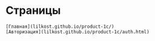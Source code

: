 # Страницы
```
[Главная](lilkost.github.io/product-1c/)
[Авторизация](lilkost.github.io/product-1c/auth.html)
```
